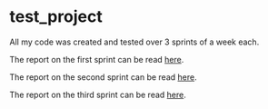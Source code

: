# test_project
All my code was created and tested over 3 sprints of a week each.

The report on the first sprint can be read [here](WEEKLY_REPORT.pdf). 

The report on the second sprint can be read [here](WEEKLY_REPORT_2.pdf).

The report on the third sprint can be read [here](WEEKLY_REPORT_3.pdf).
